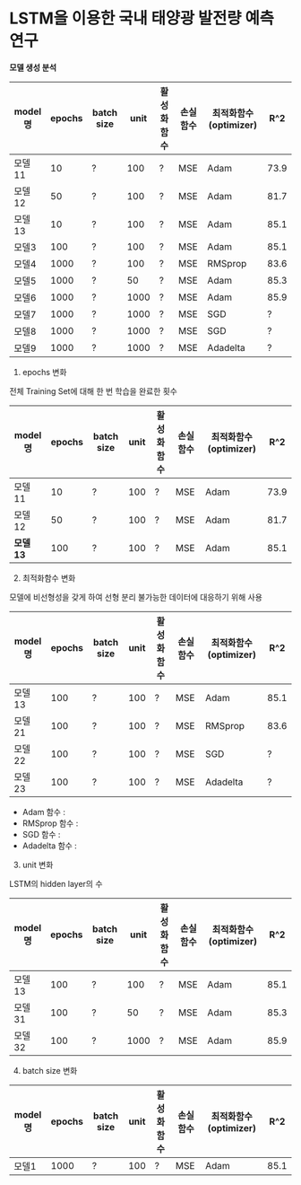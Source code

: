 # LSTM을 이용한 국내 태양광 발전량 예측 연구

**모델 생성 분석**

| model명 | epochs | batch size | unit | 활성화함수 | 손실함수 | 최적화함수(optimizer) | R^2  |
| ------- | ------ | ---------- | ---- | ---------- | -------- | --------------------- | ---- |
| 모델11  | 10     | ?          | 100  | ?          | MSE      | Adam                  | 73.9 |
| 모델12  | 50     | ?          | 100  | ?          | MSE      | Adam                  | 81.7 |
| 모델13  | 10     | ?          | 100  | ?          | MSE      | Adam                  | 85.1 |
| 모델3   | 100    | ?          | 100  | ?          | MSE      | Adam                  | 85.1 |
| 모델4   | 1000   | ?          | 100  | ?          | MSE      | RMSprop               | 83.6 |
| 모델5   | 1000   | ?          | 50   | ?          | MSE      | Adam                  | 85.3 |
| 모델6   | 1000   | ?          | 1000 | ?          | MSE      | Adam                  | 85.9 |
| 모델7   | 1000   | ?          | 1000 | ?          | MSE      | SGD                   | ?    |
| 모델8   | 1000   | ?          | 1000 | ?          | MSE      | SGD                   | ?    |
| 모델9   | 1000   | ?          | 1000 | ?          | MSE      | Adadelta              | ?    |

1. epochs 변화

전체 Training Set에 대해 한 번 학습을 완료한 횟수

| model명    | epochs | batch size | unit | 활성화함수 | 손실함수 | 최적화함수(optimizer) | R^2  |
| ---------- | ------ | ---------- | ---- | ---------- | -------- | --------------------- | ---- |
| 모델11     | 10     | ?          | 100  | ?          | MSE      | Adam                  | 73.9 |
| 모델12     | 50     | ?          | 100  | ?          | MSE      | Adam                  | 81.7 |
| **모델13** | 100    | ?          | 100  | ?          | MSE      | Adam                  | 85.1 |

2. 최적화함수 변화

모델에 비선형성을 갖게 하여 선형 분리 불가능한 데이터에 대응하기 위해 사용

| model명 | epochs | batch size | unit | 활성화함수 | 손실함수 | 최적화함수(optimizer) | R^2  |
| ------- | ------ | ---------- | ---- | ---------- | -------- | --------------------- | ---- |
| 모델13  | 100    | ?          | 100  | ?          | MSE      | Adam                  | 85.1 |
| 모델21  | 100    | ?          | 100  | ?          | MSE      | RMSprop               | 83.6 |
| 모델22  | 100    | ?          | 100  | ?          | MSE      | SGD                   | ?    |
| 모델23  | 100    | ?          | 100  | ?          | MSE      | Adadelta              | ?    |

- Adam 함수 :
- RMSprop 함수 :
- SGD 함수 :
- Adadelta 함수 :

3. unit 변화

LSTM의 hidden layer의 수

| model명 | epochs | batch size | unit | 활성화함수 | 손실함수 | 최적화함수(optimizer) | R^2  |
| ------- | ------ | ---------- | ---- | ---------- | -------- | --------------------- | ---- |
| 모델13  | 100    | ?          | 100  | ?          | MSE      | Adam                  | 85.1 |
| 모델31  | 100    | ?          | 50   | ?          | MSE      | Adam                  | 85.3 |
| 모델32  | 100    | ?          | 1000 | ?          | MSE      | Adam                  | 85.9 |

4. batch size 변화

| model명 | epochs | batch size | unit | 활성화함수 | 손실함수 | 최적화함수(optimizer) | R^2  |
| ------- | ------ | ---------- | ---- | ---------- | -------- | --------------------- | ---- |
| 모델1   | 1000   | ?          | 100  | ?          | MSE      | Adam                  | 85.1 |
